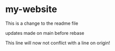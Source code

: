 # my-website

This is a change to the readme file

updates made on main before rebase

This line will now not conflict with a line on origin!
